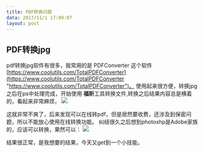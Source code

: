```yaml
---
title: PDF转换问题
data: 2017/11/1 17:09:07 
layout: post
---
```



## PDF转换jpg ##

pdf转换jpg软件有很多，我常用的是 PDFConverter 这个软件[https://www.coolutils.com/TotalPDFConverter](https://www.coolutils.com/TotalPDFConverter "https://www.coolutils.com/TotalPDFConverter")。
使用起来很方便，转换jpg之后在ps中处理完成，开始使用 **福昕**工具转换文件,转换之后结果内容总是横着的，看起来非常麻烦，
![](https://i.imgur.com/KHUmRES.png)

这就非常不爽了，后来发现可以在线转pdf，但是居然要收费，还涉及到保密问题，所以不能放心使用在线转换功能。
纠结很久之后想到photoshp是Adobe家族的，应该可以转换，果然可以：
![](https://i.imgur.com/XwcPduC.png)

结果很正常，是我想要的结果，今天又get到一个小技能。
